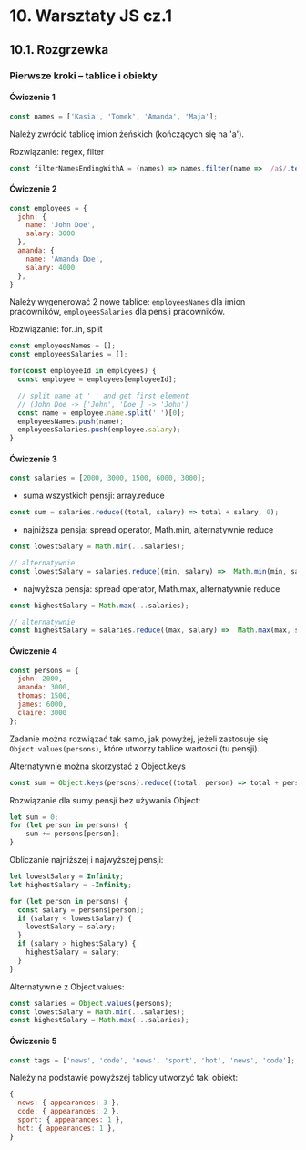 # 10. Warsztaty JS cz.1

## 10.1.  Rozgrzewka

### Pierwsze kroki – tablice i obiekty

#### Ćwiczenie 1

```js
const names = ['Kasia', 'Tomek', 'Amanda', 'Maja'];
```

Należy zwrócić tablicę imion żeńskich (kończących się na 'a').

Rozwiązanie: regex, filter
```js
const filterNamesEndingWithA = (names) => names.filter(name =>  /a$/.test(name);
```

#### Ćwiczenie 2

```js
const employees = {
  john: {
    name: 'John Doe',
    salary: 3000
  },
  amanda: {
    name: 'Amanda Doe',
    salary: 4000
  },
}
```

Należy wygenerować 2 nowe tablice: `employeesNames` dla imion pracowników, `employeesSalaries` dla pensji pracowników.

Rozwiązanie: for..in, split
```js
const employeesNames = [];
const employeesSalaries = [];

for(const employeeId in employees) {
  const employee = employees[employeeId];

  // split name at ' ' and get first element
  // (John Doe -> ['John', 'Doe'] -> 'John')
  const name = employee.name.split(' ')[0];
  employeesNames.push(name);
  employeesSalaries.push(employee.salary);
}
```

#### Ćwiczenie 3

```js
const salaries = [2000, 3000, 1500, 6000, 3000];
```

-   suma wszystkich pensji: array.reduce
```js
const sum = salaries.reduce((total, salary) => total + salary, 0);
```

-   najniższa pensja: spread operator, Math.min, alternatywnie reduce
```js
const lowestSalary = Math.min(...salaries);

// alternatywnie
const lowestSalary = salaries.reduce((min, salary) =>  Math.min(min, salary), Infinity);
```
-   najwyższa pensja: spread operator, Math.max, alternatywnie reduce
```js
const highestSalary = Math.max(...salaries);

// alternatywnie
const highestSalary = salaries.reduce((max, salary) =>  Math.max(max, salary), -Infinity);
```

#### Ćwiczenie 4

```js
const persons = {
  john: 2000,
  amanda: 3000,
  thomas: 1500,
  james: 6000,
  claire: 3000
};
```

Zadanie można rozwiązać tak samo, jak powyżej, jeżeli zastosuje się `Object.values(persons)`, które utworzy tablice wartości (tu pensji).

Alternatywnie można skorzystać z Object.keys
```js
const sum = Object.keys(persons).reduce((total, person) => total + persons[person], 0);
```

Rozwiązanie  dla sumy pensji bez używania Object:
```js
let sum = 0;
for (let person in persons) { 
	sum += persons[person];
}
```

Obliczanie najniższej i najwyższej pensji:
```js
let lowestSalary = Infinity;
let highestSalary = -Infinity;

for (let person in persons) {
  const salary = persons[person];
  if (salary < lowestSalary) {
    lowestSalary = salary;
  }
  if (salary > highestSalary) {
    highestSalary = salary;
  }
}
```

Alternatywnie z Object.values:
```js
const salaries = Object.values(persons);
const lowestSalary = Math.min(...salaries);
const highestSalary = Math.max(...salaries);
```

#### Ćwiczenie 5

```js
const tags = ['news', 'code', 'news', 'sport', 'hot', 'news', 'code'];
```

Należy na podstawie powyższej tablicy utworzyć taki obiekt:
```js
{
  news: { appearances: 3 },
  code: { appearances: 2 },
  sport: { appearances: 1 },
  hot: { appearances: 1 },
}
```

